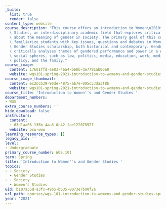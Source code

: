 ```yaml
---
_build:
  list: true
  render: false
content_type: website
course_description: "This course offers an introduction to Women\u2019s and Gender\
  \ Studies, an interdisciplinary academic field that explores critical questions\
  \ about the meaning of gender in society. The primary goal of this course is to\
  \ familiarize students with key issues, questions and debates in Women\u2019s and\
  \ Gender Studies scholarship, both historical and contemporary. Gender scholarship\
  \ critically analyzes themes of gendered performance and power in a wide range of\
  \ social spheres, such as law, politics, media, education, work, medicine, social\
  \ policy, and the family."
course_image:
  content: 17601ffd-ae83-46a4-b60b-de7791ab06a0
  website: wgs101-spring-2021-introduction-to-womens-and-gender-studies
course_image_thumbnail:
  content: ec2bcb39-90de-4875-ab7e-005c33da3f8b
  website: wgs101-spring-2021-introduction-to-womens-and-gender-studies
course_title: 'Introduction to Women''s and Gender Studies '
department_numbers:
- WGS
extra_course_numbers: ''
hide_download: false
instructors:
  content:
  - 63d1aa03-136b-4aa8-0c42-fae122078527
  website: ocw-www
learning_resource_types: []
legacy_uid: ''
level:
- Undergraduate
primary_course_number: WGS.101
term: Spring
title: 'Introduction to Women''s and Gender Studies '
topics:
- - Society
  - Gender Studies
- - Society
  - Women's Studies
uid: b107a35d-a3fc-49b5-b635-8073e7b00f2a
url_path: courses/wgs-101-introduction-to-womens-and-gender-studies-spring-2021
year: '2021'
---
```

